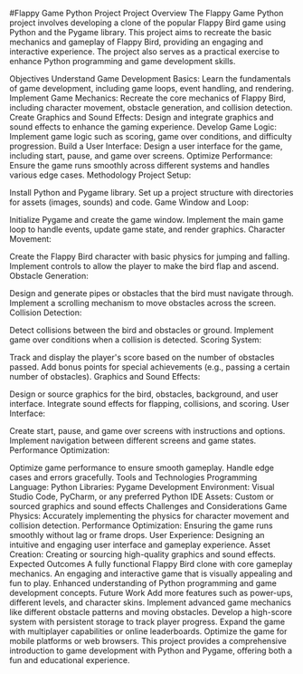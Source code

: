 #Flappy Game Python Project
Project Overview
The Flappy Game Python project involves developing a clone of the popular Flappy Bird game using Python and the Pygame library. This project aims to recreate the basic mechanics and gameplay of Flappy Bird, providing an engaging and interactive experience. The project also serves as a practical exercise to enhance Python programming and game development skills.

Objectives
Understand Game Development Basics: Learn the fundamentals of game development, including game loops, event handling, and rendering.
Implement Game Mechanics: Recreate the core mechanics of Flappy Bird, including character movement, obstacle generation, and collision detection.
Create Graphics and Sound Effects: Design and integrate graphics and sound effects to enhance the gaming experience.
Develop Game Logic: Implement game logic such as scoring, game over conditions, and difficulty progression.
Build a User Interface: Design a user interface for the game, including start, pause, and game over screens.
Optimize Performance: Ensure the game runs smoothly across different systems and handles various edge cases.
Methodology
Project Setup:

Install Python and Pygame library.
Set up a project structure with directories for assets (images, sounds) and code.
Game Window and Loop:

Initialize Pygame and create the game window.
Implement the main game loop to handle events, update game state, and render graphics.
Character Movement:

Create the Flappy Bird character with basic physics for jumping and falling.
Implement controls to allow the player to make the bird flap and ascend.
Obstacle Generation:

Design and generate pipes or obstacles that the bird must navigate through.
Implement a scrolling mechanism to move obstacles across the screen.
Collision Detection:

Detect collisions between the bird and obstacles or ground.
Implement game over conditions when a collision is detected.
Scoring System:

Track and display the player's score based on the number of obstacles passed.
Add bonus points for special achievements (e.g., passing a certain number of obstacles).
Graphics and Sound Effects:

Design or source graphics for the bird, obstacles, background, and user interface.
Integrate sound effects for flapping, collisions, and scoring.
User Interface:

Create start, pause, and game over screens with instructions and options.
Implement navigation between different screens and game states.
Performance Optimization:

Optimize game performance to ensure smooth gameplay.
Handle edge cases and errors gracefully.
Tools and Technologies
Programming Language: Python
Libraries: Pygame
Development Environment: Visual Studio Code, PyCharm, or any preferred Python IDE
Assets: Custom or sourced graphics and sound effects
Challenges and Considerations
Game Physics: Accurately implementing the physics for character movement and collision detection.
Performance Optimization: Ensuring the game runs smoothly without lag or frame drops.
User Experience: Designing an intuitive and engaging user interface and gameplay experience.
Asset Creation: Creating or sourcing high-quality graphics and sound effects.
Expected Outcomes
A fully functional Flappy Bird clone with core gameplay mechanics.
An engaging and interactive game that is visually appealing and fun to play.
Enhanced understanding of Python programming and game development concepts.
Future Work
Add more features such as power-ups, different levels, and character skins.
Implement advanced game mechanics like different obstacle patterns and moving obstacles.
Develop a high-score system with persistent storage to track player progress.
Expand the game with multiplayer capabilities or online leaderboards.
Optimize the game for mobile platforms or web browsers.
This project provides a comprehensive introduction to game development with Python and Pygame, offering both a fun and educational experience.






